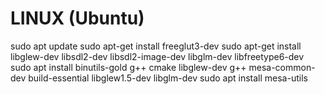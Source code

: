 # LINUX (Ubuntu)
sudo apt update
sudo apt-get install freeglut3-dev
sudo apt-get install libglew-dev libsdl2-dev libsdl2-image-dev libglm-dev libfreetype6-dev
sudo apt install binutils-gold g++ cmake libglew-dev g++ mesa-common-dev build-essential libglew1.5-dev libglm-dev
sudo apt install mesa-utils